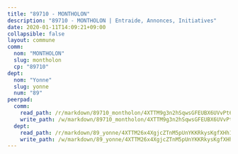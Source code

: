 ```yaml
---
title: "89710 - MONTHOLON"
description: "89710 - MONTHOLON | Entraide, Annonces, Initiatives"
date: 2020-01-11T14:09:21+09:00
collapsible: false
layout: commune
comm:
  nom: "MONTHOLON"
  slug: montholon
  cp: "89710"
dept:
  nom: "Yonne"
  slug: yonne
  num: "89"
peerpad:
  comm:
    read_path: /r/markdown/89710_montholon/4XTTM9g3n2hSqwsGFEUBX6UVvPt69NxsG2B8Hj7UnaKWiAJFM
    write_path: /w/markdown/89710_montholon/4XTTM9g3n2hSqwsGFEUBX6UVvPt69NxsG2B8Hj7UnaKWiAJFM-K3TgTz4e6nWYZiNQ1Tr9rWT2FVUwbk5hDY1T21NEfMijXbhgAzvpXKfbRKjQVUTTxwr9qMrhQohtykM6RF5mPKvCN6UDt2B8twdaFefPNYUBCiUb7ZG1me5Ari53LZw8YzDX97Vm
  dept:
    read_path: /r/markdown/89_yonne/4XTTM26x4XgjcZTnM5pUnYKKRkysKgfXHh1wiigoPHqn9LDKB
    write_path: /w/markdown/89_yonne/4XTTM26x4XgjcZTnM5pUnYKKRkysKgfXHh1wiigoPHqn9LDKB-K3TgU4xaMVqzoRnPJNyddApuMoWvJyHL35bzooauYvdhG3MLg3ikjpoueq9BDtqVP4hJBQxpPxix2gohzXyST9tZPnEkyXpDMdHiAFpx7EU6e8WgvFk7NPsBQepM8o13bG9dyqq7
---
```


